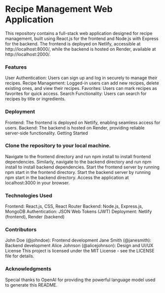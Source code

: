 
<h1>Recipe Management Web Application</h1>
This repository contains a full-stack web application designed for recipe management, built using React.js for the frontend and Node.js with Express for the backend. The frontend is deployed on Netlify, accessible at http://localhost:8000/, while the backend is hosted on Render, available at http://localhost:2000/.

<h3>Features</h3>
User Authentication: Users can sign up and log in securely to manage their recipes.
Recipe Management: Logged-in users can add new recipes, delete existing ones, and view their recipes.
Favorites: Users can mark recipes as favorites for quick access.
Search Functionality: Users can search for recipes by title or ingredients.

<h3>Deployment</h3>
Frontend: The frontend is deployed on Netlify, enabling seamless access for users.
Backend: The backend is hosted on Render, providing reliable server-side functionality.
Getting Started

<h3>Clone the repository to your local machine.</h3>
Navigate to the frontend directory and run npm install to install frontend dependencies.
Similarly, navigate to the backend directory and run npm install to install backend dependencies.
Start the frontend server by running npm start in the frontend directory.
Start the backend server by running npm start in the backend directory.
Access the application at localhost:3000 in your browser.

<h3>Technologies Used</h3>
Frontend: React.js, CSS, React Router
Backend: Node.js, Express.js, MongoDB
Authentication: JSON Web Tokens (JWT)
Deployment: Netlify (frontend), Render (backend)

<h3>Contributors</h3>
John Doe (@johndoe): Frontend development
Jane Smith (@janesmith): Backend development
Alice Johnson (@alicejohnson): Design and UI/UX
License
This project is licensed under the MIT License - see the LICENSE file for details.

<h3>Acknowledgments</h3>
Special thanks to OpenAI for providing the powerful language model used to generate this README.





